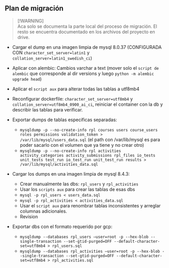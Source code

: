 ## Plan de migración

> [!WARNING]\
> Aca solo se documenta la parte local del proceso de migración. El resto se encuentra documentado en los archivos del proyecto en drive.

- Cargar el dump en una imagen limpia de mysql 8.0.37 (CONFIGURADA CON `character_set_server=latin1` y `collation_server=latin1_swedish_ci`)

- Aplicar con alembic: Cambios varchar a text (mover solo el `script de alembic` que corresponde al dir versions y luego `python -m alembic upgrade head`)

- Aplicar el `script aux` para alterar todas las tablas a utf8mb4

- Reconfigurar dockerfile: `character_set_server=utf8mb4` y `collation_server=utf8mb4_0900_ai_ci`, reiniciar el container con la db y describir las tablas para verificar.

- Exportar dumps de tablas especificas separadas:    
    - `mysqldump -p --no-create-info rpl courses users course_users roles permissions validation_token > /var/lib/mysql/users_data.sql`     (el path con /var/lib/mysql es para poder sacarlo con el volumen que ya tiene y no crear otro)
    - `mysqldump -p --no-create-info rpl activities activity_categories activity_submissions rpl_files io_tests unit_tests test_run io_test_run unit_test_run results > /var/lib/mysql/activities_data.sql`

- Cargar los dumps en una imagen limpia de mysql 8.4.3:
    - Crear manualmente las dbs: `rpl_users` y `rpl_activities`
    - Usar los `scripts aux` para crear las tablas de esas dbs
    - `mysql -p rpl_users < users_data.sql`
    - `mysql -p rpl_activities < activities_data.sql`
    - Usar el `script aux` para renombrar tablas inconsistentes y arreglar columnas adicionales.
    - Revision

- Exportar dbs con el formato requerido por gcp: 
    - `mysqldump --databases rpl_users –user=root -p --hex-blob --single-transaction --set-gtid-purged=OFF --default-character-set=utf8mb4 > rpl_users.sql`
    - `mysqldump --databases rpl_activities –user=root -p --hex-blob --single-transaction --set-gtid-purged=OFF --default-character-set=utf8mb4 > rpl_activities.sql`


